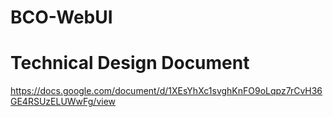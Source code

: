 # BCO-WebUI

# Technical Design Document
https://docs.google.com/document/d/1XEsYhXc1svghKnFO9oLqpz7rCvH36GE4RSUzELUWwFg/view
